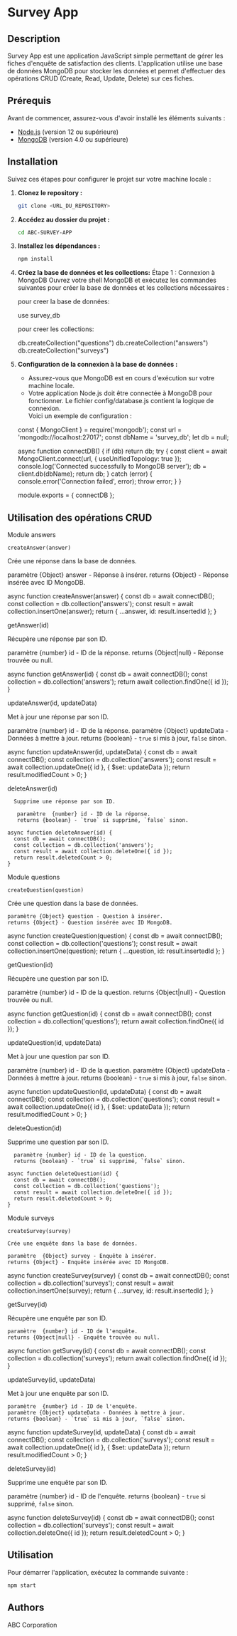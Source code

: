 # Survey App

## Description

Survey App est une application JavaScript simple permettant de gérer les fiches d'enquête de satisfaction des clients. L'application utilise une base de données MongoDB pour stocker les données et permet d'effectuer des opérations CRUD (Create, Read, Update, Delete) sur ces fiches.

## Prérequis

Avant de commencer, assurez-vous d'avoir installé les éléments suivants :

- [Node.js](https://nodejs.org/) (version 12 ou supérieure)
- [MongoDB](https://www.mongodb.com/try/download/community) (version 4.0 ou supérieure)

## Installation

Suivez ces étapes pour configurer le projet sur votre machine locale :

1. **Clonez le repository :**

    ```bash
    git clone <URL_DU_REPOSITORY>
    ```

2. **Accédez au dossier du projet :**

    ```bash
    cd ABC-SURVEY-APP
    ```

3. **Installez les dépendances :**

    ```bash
    npm install
    ```

4. **Créez la base de données et les collections:**
    Étape 1 : Connexion à MongoDB
       Ouvrez votre shell MongoDB et exécutez les commandes suivantes pour créer la base de données et les collections nécessaires :

    pour creer la base de données: 

      use survey_db

    pour creer les collections:   

    db.createCollection("questions")
    db.createCollection("answers")
    db.createCollection("surveys")

5. **Configuration de la connexion à la base de données :**

    - Assurez-vous que MongoDB est en cours d'exécution sur votre machine locale.
    - Votre application Node.js doit être connectée à MongoDB pour fonctionner. Le fichier config/database.js contient la logique de connexion.     
    Voici un exemple de configuration :
     
     const { MongoClient } = require('mongodb');
     const url = 'mongodb://localhost:27017';
     const dbName = 'survey_db';
     let db = null;

    async function connectDB() {
      if (db) return db; 
         try {
         const client = await MongoClient.connect(url, { useUnifiedTopology: true });
           console.log('Connected successfully to MongoDB server');
            db = client.db(dbName);
          return db;
        } catch (error) {
        console.error('Connection failed', error);
         throw error;
       }
      }

     module.exports = { connectDB };


    
##  Utilisation des opérations CRUD 
      
Module answers

    createAnswer(answer)

Crée une réponse dans la base de données.
 
   paramètre  {Object} answer - Réponse à insérer.
   returns {Object} - Réponse insérée avec ID MongoDB.
 
async function createAnswer(answer) {
  const db = await connectDB();
  const collection = db.collection('answers');
  const result = await collection.insertOne(answer);
  return { ...answer, id: result.insertedId };
}

getAnswer(id)

  Récupère une réponse par son ID.
  
   paramètre  {number} id - ID de la réponse.
   returns {Object|null} - Réponse trouvée ou null.

async function getAnswer(id) {
  const db = await connectDB();
  const collection = db.collection('answers');
  return await collection.findOne({ id });
}

updateAnswer(id, updateData)



 Met à jour une réponse par son ID.
  
   paramètre  {number} id - ID de la réponse.
   paramètre  {Object} updateData - Données à mettre à jour.
   returns {boolean} - `true` si mis à jour, `false` sinon.

async function updateAnswer(id, updateData) {
  const db = await connectDB();
  const collection = db.collection('answers');
  const result = await collection.updateOne({ id }, { $set: updateData });
  return result.modifiedCount > 0;
}

deleteAnswer(id)

      Supprime une réponse par son ID.
     
       paramètre  {number} id - ID de la réponse.
       returns {boolean} - `true` si supprimé, `false` sinon.

    async function deleteAnswer(id) {
      const db = await connectDB();
      const collection = db.collection('answers');
      const result = await collection.deleteOne({ id });
      return result.deletedCount > 0;
    }

Module questions

    createQuestion(question)

Crée une question dans la base de données.
 
    paramètre {Object} question - Question à insérer.
    returns {Object} - Question insérée avec ID MongoDB.
 
async function createQuestion(question) {
  const db = await connectDB();
  const collection = db.collection('questions');
  const result = await collection.insertOne(question);
  return { ...question, id: result.insertedId };
}

getQuestion(id)

 Récupère une question par son ID.
 
   paramètre  {number} id - ID de la question.
   returns {Object|null} - Question trouvée ou null.
 
async function getQuestion(id) {
  const db = await connectDB();
  const collection = db.collection('questions');
  return await collection.findOne({ id });
}

updateQuestion(id, updateData)

   Met à jour une question par son ID.
 
   paramètre  {number} id - ID de la question.
   paramètre  {Object} updateData - Données à mettre à jour.
    returns {boolean} - `true` si mis à jour, `false` sinon.

async function updateQuestion(id, updateData) {
  const db = await connectDB();
  const collection = db.collection('questions');
  const result = await collection.updateOne({ id }, { $set: updateData });
  return result.modifiedCount > 0;
}

deleteQuestion(id)

   Supprime une question par son ID.
     
      paramètre {number} id - ID de la question.
      returns {boolean} - `true` si supprimé, `false` sinon.
     
    async function deleteQuestion(id) {
      const db = await connectDB();
      const collection = db.collection('questions');
      const result = await collection.deleteOne({ id });
      return result.deletedCount > 0;
    }

Module surveys

    createSurvey(survey)

    Crée une enquête dans la base de données.
 
    paramètre  {Object} survey - Enquête à insérer.
    returns {Object} - Enquête insérée avec ID MongoDB.
 
async function createSurvey(survey) {
  const db = await connectDB();
  const collection = db.collection('surveys');
  const result = await collection.insertOne(survey);
  return { ...survey, id: result.insertedId };
}


getSurvey(id)

   Récupère une enquête par son ID.
 
    paramètre  {number} id - ID de l'enquête.
    returns {Object|null} - Enquête trouvée ou null.
 
async function getSurvey(id) {
  const db = await connectDB();
  const collection = db.collection('surveys');
  return await collection.findOne({ id });
}

updateSurvey(id, updateData)


   Met à jour une enquête par son ID.
  
    paramètre  {number} id - ID de l'enquête.
    paramètre {Object} updateData - Données à mettre à jour.
    returns {boolean} - `true` si mis à jour, `false` sinon.
 
async function updateSurvey(id, updateData) {
  const db = await connectDB();
  const collection = db.collection('surveys');
  const result = await collection.updateOne({ id }, { $set: updateData });
  return result.modifiedCount > 0;
}


deleteSurvey(id)


   Supprime une enquête par son ID.
 
   paramètre  {number} id - ID de l'enquête.
   returns {boolean} - `true` si supprimé, `false` sinon.
 
async function deleteSurvey(id) {
  const db = await connectDB();
  const collection = db.collection('surveys');
  const result = await collection.deleteOne({ id });
  return result.deletedCount > 0;
}


## Utilisation
Pour démarrer l'application, exécutez la commande suivante :

```bash
npm start
```

## Authors

ABC Corporation